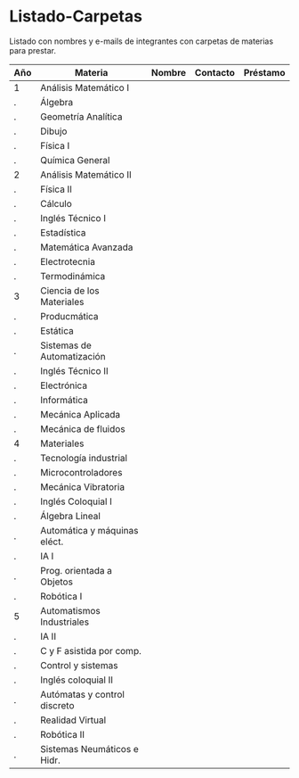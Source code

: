 # Listado-Carpetas
Listado con nombres y e-mails de integrantes con carpetas de materias para prestar.

| Año | Materia                      |    Nombre   |           Contacto           | Préstamo |
|-----|------------------------------|-------------|------------------------------|----------|
| 1   | Análisis Matemático I        |             |                              |          |
| .   | Álgebra                      |             |                              |          |
| .   | Geometría Analítica          |             |                              |          |
| .   | Dibujo                       |             |                              |          |
| .   | Física I                     |             |                              |          |
| .   | Química General              |             |                              |          |
| 2   | Análisis Matemático II       |             |                              |          |
| .   | Física II                    |             |                              |          |
| .   | Cálculo                      |             |                              |          |
| .   | Inglés Técnico I             |             |                              |          |
| .   | Estadística                  |             |                              |          |
| .   | Matemática Avanzada          |             |                              |          |
| .   | Electrotecnia                |             |                              |          |
| .   | Termodinámica                |             |                              |          |
| 3   | Ciencia de los Materiales    |             |                              |          |
| .   | Producmática                 |             |                              |          |
| .   | Estática                     |             |                              |          |
| .   | Sistemas de Automatización   |             |                              |          |
| .   | Inglés Técnico II            |             |                              |          |
| .   | Electrónica                  |             |                              |          |
| .   | Informática                  |             |                              |          |
| .   | Mecánica Aplicada            |             |                              |          |
| .   | Mecánica de fluidos          |             |                              |          |
| 4   | Materiales                   |             |                              |          |
| .   | Tecnología industrial        |             |                              |          |
| .   | Microcontroladores           |             |                              |          |
| .   | Mecánica Vibratoria          |             |                              |          |
| .   | Inglés Coloquial I           |             |                              |          |
| .   | Álgebra Lineal               |             |                              |          |
| .   | Automática y máquinas eléct. |             |                              |          |
| .   | IA I                         |             |                              |          |
| .   | Prog. orientada a Objetos    |             |                              |          |
| .   | Robótica I                   |             |                              |          |
| 5   | Automatismos Industriales    |             |                              |          |
| .   | IA II                        |             |                              |          |
| .   | C y F asistida por comp.     |             |                              |          |
| .   | Control y sistemas           |             |                              |          |
| .   | Inglés coloquial II          |             |                              |          |
| .   | Autómatas y control discreto |             |                              |          |
| .   | Realidad Virtual             |             |                              |          |
| .   | Robótica II                  |             |                              |          |
| .   | Sistemas Neumáticos e Hidr.  |             |                              |          |
